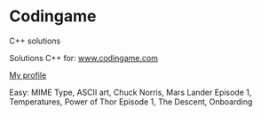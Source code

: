 # Codingame
C++ solutions

Solutions C++ for: www.codingame.com

[My profile](https://www.codingame.com/profile/cf340d438dd53608e3579e948be703d88060073)

Easy: MIME Type, ASCII art, Chuck Norris, Mars Lander Episode 1, Temperatures, Power of Thor Episode 1, The Descent, Onboarding
